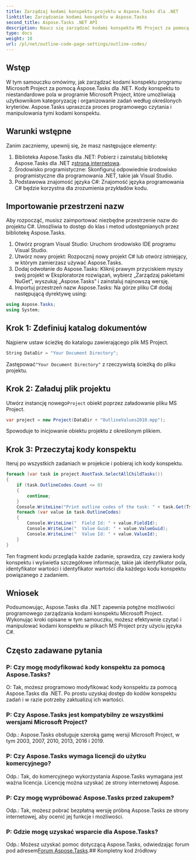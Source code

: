 ```yaml
---
title: Zarządzaj kodami konspektu projektu w Aspose.Tasks dla .NET
linktitle: Zarządzanie kodami konspektu w Aspose.Tasks
second_title: Aspose.Tasks .NET API
description: Naucz się zarządzać kodami konspektu MS Project za pomocą Aspose.Tasks dla .NET. Uprość organizację projektu bez wysiłku.
type: docs
weight: 10
url: /pl/net/outline-code-page-settings/outline-codes/
---
```

## Wstęp
W tym samouczku omówimy, jak zarządzać kodami konspektu programu Microsoft Project za pomocą Aspose.Tasks dla .NET. Kody konspektu to niestandardowe pola w programie Microsoft Project, które umożliwiają użytkownikom kategoryzację i organizowanie zadań według określonych kryteriów. Aspose.Tasks upraszcza proces programowego czytania i manipulowania tymi kodami konspektu.
## Warunki wstępne
Zanim zaczniemy, upewnij się, że masz następujące elementy:
1.  Biblioteka Aspose.Tasks dla .NET: Pobierz i zainstaluj bibliotekę Aspose.Tasks dla .NET z[strona internetowa](https://releases.aspose.com/tasks/net/).
2. Środowisko programistyczne: Skonfiguruj odpowiednie środowisko programistyczne dla programowania .NET, takie jak Visual Studio.
3. Podstawowa znajomość języka C#: Znajomość języka programowania C# będzie korzystna dla zrozumienia przykładów kodu.

## Importowanie przestrzeni nazw
Aby rozpocząć, musisz zaimportować niezbędne przestrzenie nazw do projektu C#. Umożliwia to dostęp do klas i metod udostępnianych przez bibliotekę Aspose.Tasks.
1. Otwórz program Visual Studio: Uruchom środowisko IDE programu Visual Studio.
2. Utwórz nowy projekt: Rozpocznij nowy projekt C# lub otwórz istniejący, w którym zamierzasz używać Aspose.Tasks.
3. Dodaj odwołanie do Aspose.Tasks: Kliknij prawym przyciskiem myszy swój projekt w Eksploratorze rozwiązań, wybierz „Zarządzaj pakietami NuGet”, wyszukaj „Aspose.Tasks” i zainstaluj najnowszą wersję.
4. Importuj przestrzeń nazw Aspose.Tasks: Na górze pliku C# dodaj następującą dyrektywę using:
```csharp
using Aspose.Tasks;
using System;

```
## Krok 1: Zdefiniuj katalog dokumentów
Najpierw ustaw ścieżkę do katalogu zawierającego plik MS Project.
```csharp
String DataDir = "Your Document Directory";
```
 Zastępować`"Your Document Directory"` z rzeczywistą ścieżką do pliku projektu.
## Krok 2: Załaduj plik projektu
 Utwórz instancję nowego`Project` obiekt poprzez załadowanie pliku MS Project.
```csharp
var project = new Project(DataDir + "OutlineValues2010.mpp");
```
Spowoduje to inicjowanie obiektu projektu z określonym plikiem.
## Krok 3: Przeczytaj kody konspektu
Iteruj po wszystkich zadaniach w projekcie i pobieraj ich kody konspektu.
```csharp
foreach (var task in project.RootTask.SelectAllChildTasks())
{
    if (task.OutlineCodes.Count <= 0)
    {
        continue;
    }
    Console.WriteLine("Print outline codes of the task: " + task.Get(Tsk.Name));
    foreach (var value in task.OutlineCodes)
    {
        Console.WriteLine("  Field Id: " + value.FieldId);
        Console.WriteLine("  Value Guid: " + value.ValueGuid);
        Console.WriteLine("  Value Id: " + value.ValueId);
    }
}
```
Ten fragment kodu przegląda każde zadanie, sprawdza, czy zawiera kody konspektu i wyświetla szczegółowe informacje, takie jak identyfikator pola, identyfikator wartości i identyfikator wartości dla każdego kodu konspektu powiązanego z zadaniem.

## Wniosek
Podsumowując, Aspose.Tasks dla .NET zapewnia potężne możliwości programowego zarządzania kodami konspektu Microsoft Project. Wykonując kroki opisane w tym samouczku, możesz efektywnie czytać i manipulować kodami konspektu w plikach MS Project przy użyciu języka C#.
## Często zadawane pytania
### P: Czy mogę modyfikować kody konspektu za pomocą Aspose.Tasks?
O: Tak, możesz programowo modyfikować kody konspektu za pomocą Aspose.Tasks dla .NET. Po prostu uzyskaj dostęp do kodów konspektu zadań i w razie potrzeby zaktualizuj ich wartości.
### P: Czy Aspose.Tasks jest kompatybilny ze wszystkimi wersjami Microsoft Project?
Odp.: Aspose.Tasks obsługuje szeroką gamę wersji Microsoft Project, w tym 2003, 2007, 2010, 2013, 2016 i 2019.
### P: Czy Aspose.Tasks wymaga licencji do użytku komercyjnego?
Odp.: Tak, do komercyjnego wykorzystania Aspose.Tasks wymagana jest ważna licencja. Licencję można uzyskać ze strony internetowej Aspose.
### P: Czy mogę wypróbować Aspose.Tasks przed zakupem?
Odp.: Tak, możesz pobrać bezpłatną wersję próbną Aspose.Tasks ze strony internetowej, aby ocenić jej funkcje i możliwości.
### P: Gdzie mogę uzyskać wsparcie dla Aspose.Tasks?
 Odp.: Możesz uzyskać pomoc dotyczącą Aspose.Tasks, odwiedzając forum pod adresem[Forum Aspose.Tasks](https://forum.aspose.com/c/tasks/15).## Kompletny kod źródłowy